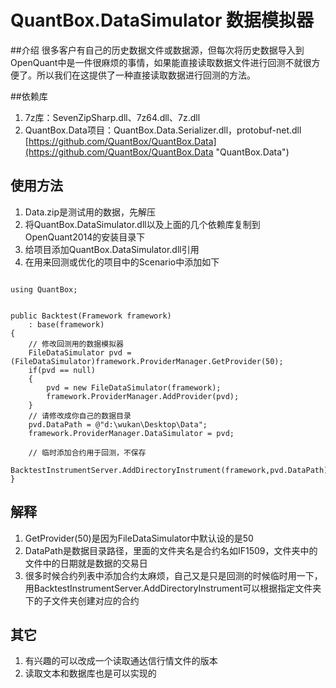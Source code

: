 # QuantBox.DataSimulator 数据模拟器

##介绍
很多客户有自己的历史数据文件或数据源，但每次将历史数据导入到OpenQuant中是一件很麻烦的事情，如果能直接读取数据文件进行回测不就很方便了。所以我们在这提供了一种直接读取数据进行回测的方法。<br/>

##依赖库
1. 7z库：SevenZipSharp.dll、7z64.dll、7z.dll
2. QuantBox.Data项目：QuantBox.Data.Serializer.dll，protobuf-net.dll [https://github.com/QuantBox/QuantBox.Data](https://github.com/QuantBox/QuantBox.Data "QuantBox.Data")

## 使用方法
1. Data.zip是测试用的数据，先解压
2. 将QuantBox.DataSimulator.dll以及上面的几个依赖库复制到OpenQuant2014的安装目录下
3. 给项目添加QuantBox.DataSimulator.dll引用
4. 在用来回测或优化的项目中的Scenario中添加如下
<pre><code>
using QuantBox;
</code></pre>
<pre><code>
public Backtest(Framework framework)
	: base(framework)
{
	// 修改回测用的数据模拟器
	FileDataSimulator pvd = (FileDataSimulator)framework.ProviderManager.GetProvider(50);
	if(pvd == null)
	{
		pvd = new FileDataSimulator(framework);
		framework.ProviderManager.AddProvider(pvd);
	}
	// 请修改成你自己的数据目录
	pvd.DataPath = @"d:\wukan\Desktop\Data";
	framework.ProviderManager.DataSimulator = pvd;
	
	// 临时添加合约用于回测，不保存
	BacktestInstrumentServer.AddDirectoryInstrument(framework,pvd.DataPath);
}</code></pre>

## 解释
1. GetProvider(50)是因为FileDataSimulator中默认设的是50
2. DataPath是数据目录路径，里面的文件夹名是合约名如IF1509，文件夹中的文件中的日期就是数据的交易日
3. 很多时候合约列表中添加合约太麻烦，自己又是只是回测的时候临时用一下，用BacktestInstrumentServer.AddDirectoryInstrument可以根据指定文件夹下的子文件夹创建对应的合约

## 其它
1. 有兴趣的可以改成一个读取通达信行情文件的版本
2. 读取文本和数据库也是可以实现的




